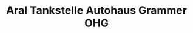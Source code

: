 ---
title: "Aral Tankstelle Autohaus Grammer OHG"
url: /rottenburg-am-neckar/aral-tankstelle-autohaus-grammer-ohg/
shop: Kiosk
---